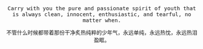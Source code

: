 <p align="center">
  <samp>
Carry with you the pure and passionate spirit of youth that is always clean, innocent, enthusiastic, and tearful, no matter when.
  </samp>
</p>


<p align="center">
  <samp>
不管什么时候都带着那份干净炙热纯粹的少年气，永远单纯，永远热忱，永远热泪盈眶。
  </samp>
</p>
